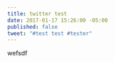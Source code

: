 ```yaml
---
title: twitter test
date: 2017-01-17 15:26:00 -05:00
published: false
tweet: "#test test #tester"
---
```


wefsdf